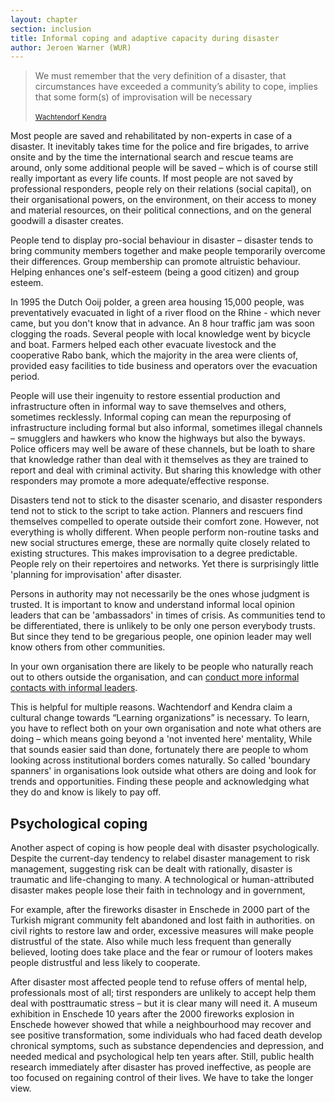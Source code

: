 ```yaml
---
layout: chapter
section: inclusion
title: Informal coping and adaptive capacity during disaster
author: Jeroen Warner (WUR)
---
```

>We must remember that the very definition of a disaster, that circumstances have exceeded a community’s ability to cope, implies that some form(s) of improvisation will be necessary<br><br>
><small>[Wachtendorf Kendra](http://understandingkatrina.ssrc.org/Wachtendorf_Kendra/)</small>

Most people are saved and rehabilitated by non-experts in case of a disaster. It inevitably takes time for the police and fire brigades, to arrive onsite and by the time the international search and rescue teams are around, only some additional people will be saved – which is of course still really important as every life counts. If most people are not saved by professional responders, people rely on their relations (social capital), on their organisational powers, on the environment, on their access to money and material resources, on their political connections, and on the general goodwill a disaster creates. 

People tend to display pro-social behaviour in disaster – disaster tends to bring community members together and make people temporarily overcome their differences. Group membership can promote altruistic behaviour. Helping enhances one's self-esteem (being a good citizen) and group esteem.

In 1995 the Dutch Ooij polder, a green area housing 15,000 people, was preventatively evacuated in light of a river flood on the Rhine - which never came, but you don't know that in advance. An 8 hour traffic jam was soon clogging the roads. Several people with local knowledge went by bicycle and boat. Farmers helped each other evacuate livestock and the cooperative Rabo bank, which the majority in the area were clients of, provided easy facilities to tide business and operators over the evacuation period.

People will use their ingenuity to restore essential production and infrastructure often in informal way to save themselves and others, sometimes recklessly. Informal coping can mean the repurposing of infrastructure including formal but also informal, sometimes illegal channels – smugglers and hawkers who know the highways but also the byways. Police officers may well be aware of these channels, but be loath to share that knowledge rather than deal with it themselves as they are trained to report and deal with criminal activity. But sharing this knowledge with other responders may promote a more adequate/effective response. 

Disasters tend not to stick to the disaster scenario, and disaster responders tend not to stick to the script to take action. Planners and rescuers find themselves compelled to operate outside their comfort zone. However, not everything is wholly different. When people perform non-routine tasks and new social structures emerge, these are normally quite closely related to existing structures. This makes improvisation to a degree predictable. People rely on their repertoires and networks. Yet there is surprisingly little 'planning for improvisation' after disaster. 

Persons in authority may not necessarily be the ones whose judgment is trusted. It is important to know and understand informal local opinion leaders that can be 'ambassadors' in times of crisis. As communities tend to be differentiated, there is unlikely to be only one person everybody trusts.  But since they tend to be gregarious people, one opinion leader may well know others from other communities. 

In your own organisation there are likely to be people who naturally reach out to others outside the organisation, and can [conduct more informal contacts with informal leaders](https://en.wikipedia.org/wiki/Boundary_spanning). 

This is helpful for multiple reasons. Wachtendorf and Kendra claim a cultural change towards “Learning organizations” is necessary. To learn, you have to reflect both on your own organisation and note what others are doing – which means going beyond a 'not invented here' mentality, While that sounds easier said than done, fortunately there are people to whom looking across institutional borders comes naturally. So called 'boundary spanners' in organisations look outside what others are doing and look for trends and opportunities. Finding these people and acknowledging what they do and know is likely to pay off.

## Psychological coping

Another aspect of coping is how people deal with disaster psychologically. Despite the current-day tendency to relabel disaster management to risk management, suggesting risk can be dealt with rationally, disaster is traumatic and life-changing to many. A technological or human-attributed disaster makes people lose their faith in technology and in government, 

For example, after the fireworks disaster in Enschede in 2000 part of the Turkish migrant community felt abandoned and lost faith in authorities. on civil rights to restore law and order, excessive measures will make people distrustful of the state. Also while much less frequent than generally believed, looting does take place and the fear or rumour of looters makes people distrustful and less likely to cooperate.

After disaster most affected people tend to refuse offers of mental help, professionals most of all; tirst responders are unlikely to accept help them deal with posttraumatic stress – but it is clear many will need it. A museum exhibition in Enschede 10 years after the 2000 fireworks explosion in Enschede however showed that while a neighbourhood may recover and see positive transformation, some individuals who had faced death develop chronical symptoms, such as substance dependencies and depression, and needed medical and psychological help ten years after. Still, public health research immediately after disaster has proved ineffective, as people are too focused on regaining control of their lives. We have to take the longer view.